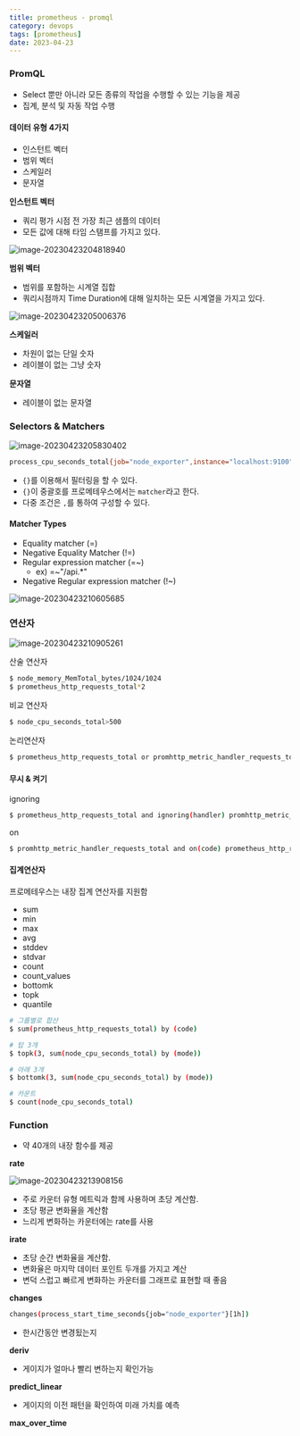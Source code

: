 ```yaml
---
title: prometheus - promql
category: devops
tags: [prometheus]
date: 2023-04-23
---
```


### PromQL

- Select 뿐만 아니라 모든 종류의 작업을 수행할 수 있는 기능을 제공
- 집계, 분석 및 자동 작업 수행

#### 데이터 유형 4가지

- 인스턴트 벡터
- 범위 벡터
- 스케일러
- 문자열

**인스턴트 벡터**

- 쿼리 평가 시점 전 가장 최근 샘플의 데이터
- 모든 값에 대해 타임 스탬프를 가지고 있다.

![image-20230423204818940](../../../assets/images/posts/2023-04-23-post-prometheus-promql/image-20230423204818940.png)

**범위 벡터**

- 범위를 포함하는 시계열 집합
- 쿼리시점까지 Time Duration에 대해 일치하는 모든 시계열을 가지고 있다.

![image-20230423205006376](../../../assets/images/posts/2023-04-23-post-prometheus-promql/image-20230423205006376.png)

**스케일러**

- 차원이 없는 단일 숫자
- 레이블이 없는 그냥 숫자

**문자열**

- 레이블이 없는 문자열

### Selectors & Matchers

![image-20230423205830402](../../../assets/images/posts/2023-04-23-post-prometheus-promql/image-20230423205830402.png)

```bash
process_cpu_seconds_total{job="node_exporter",instance="localhost:9100"}
```

- `{}`를 이용해서 필터링을 할 수 있다.
- `{}`이 중괄호를 프로메테우스에서는 `matcher`라고 한다.
- 다중 조건은 `,`를 통하여 구성할 수 있다.

#### Matcher Types

- Equality matcher (=)
- Negative Equality Matcher (!=)
- Regular expression matcher (=~)
  - ex) =~"/api.\*"
- Negative Regular expression matcher (!~)

![image-20230423210605685](../../../assets/images/posts/2023-04-23-post-prometheus-promql/image-20230423210605685.png)

### 연산자

![image-20230423210905261](../../../assets/images/posts/2023-04-23-post-prometheus-promql/image-20230423210905261.png)

산술 연산자

```bash
$ node_memory_MemTotal_bytes/1024/1024
$ prometheus_http_requests_total*2
```

비교 연산자

```bash
$ node_cpu_seconds_total>500
```

논리연산자

```bash
$ prometheus_http_requests_total or promhttp_metric_handler_requests_total
```

#### 무시 & 켜기

ignoring

```bash
$ prometheus_http_requests_total and ignoring(handler) promhttp_metric_handler_requests_total
```

on

```bash
$ promhttp_metric_handler_requests_total and on(code) prometheus_http_requests_total
```

#### 집계연산자

프로메테우스는 내장 집계 연산자를 지원함

- sum
- min
- max
- avg
- stddev
- stdvar
- count
- count_values
- bottomk
- topk
- quantile

```bash
# 그룹별로 합산
$ sum(prometheus_http_requests_total) by (code)

# 탑 3개
$ topk(3, sum(node_cpu_seconds_total) by (mode))

# 아래 3개
$ bottomk(3, sum(node_cpu_seconds_total) by (mode))

# 카운트
$ count(node_cpu_seconds_total)
```

### Function

- 약 40개의 내장 함수를 제공

**rate**

![image-20230423213908156](../../../assets/images/posts/2023-04-23-post-prometheus-promql/image-20230423213908156.png)

- 주로 카운터 유형 메트릭과 함께 사용하며 초당 계산함.
- 초당 평균 변화율을 계산함
- 느리게 변화하는 카운터에는 rate를 사용

**irate**

- 초당 순간 변화율을 계산함.
- 변화율은 마지막 데이터 포인트 두개를 가지고 계산
- 변덕 스럽고 빠르게 변화하는 카운터를 그래프로 표현할 때 좋음

**changes**

```bash
changes(process_start_time_seconds{job="node_exporter"}[1h])
```

- 한시간동안 변경됬는지

**deriv**

- 게이지가 얼마나 빨리 변하는지 확인가능

**predict_linear**

- 게이지의 이전 패턴을 확인하여 미래 가치를 예측

**max_over_time**
